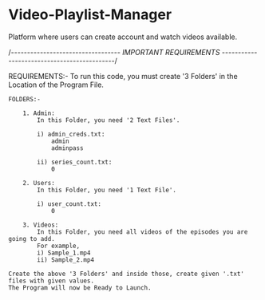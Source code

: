 # Video-Playlist-Manager
Platform where users can create account and watch videos available.

/*---------------------------------- IMPORTANT REQUIREMENTS --------------------------------------------*/

REQUIREMENTS:-
	To run this code, you must create '3 Folders' in the Location of the Program File.

	FOLDERS:-

		1. Admin:
			In this Folder, you need '2 Text Files'.
	
      		i) admin_creds.txt:
				admin
				adminpass

			ii) series_count.txt:
				0

		2. Users:
			In this Folder, you need '1 Text File'.

			i) user_count.txt:
				0

		3. Videos:
			In this Folder, you need all videos of the episodes you are going to add.
			For example,
			i) Sample_1.mp4
			ii) Sample_2.mp4
	
	Create the above '3 Folders' and inside those, create given '.txt' files with given values.
	The Program will now be Ready to Launch.
